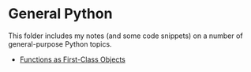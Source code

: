# General Python

This folder includes my notes (and some code snippets) on a number of general-purpose Python topics.
* [Functions as First-Class Objects](00docs/first_class_func.md)
